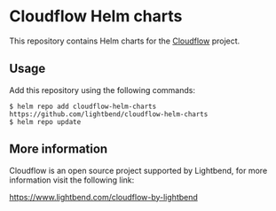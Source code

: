 # Cloudflow Helm charts

This repository contains Helm charts for the [Cloudflow](https://cloudflow.io) project. 

## Usage

Add this repository using the following commands:

```
$ helm repo add cloudflow-helm-charts https://github.com/lightbend/cloudflow-helm-charts 
$ helm repo update
```

## More information

Cloudflow is an open source project supported by Lightbend, for more information visit the following link:

https://www.lightbend.com/cloudflow-by-lightbend

